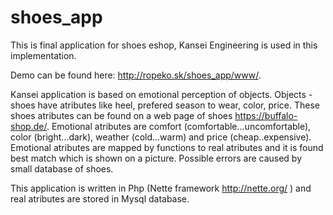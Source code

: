 shoes_app
=========

This is final application for shoes eshop, Kansei Engineering is used in this implementation. 

Demo can be found here: http://ropeko.sk/shoes_app/www/.

Kansei application is based on emotional perception of objects. Objects - shoes have atributes like heel, prefered season to wear, color, price. These shoes atributes can be found on a web page of shoes https://buffalo-shop.de/. Emotional atributes are comfort (comfortable...uncomfortable), color (bright...dark), weather (cold...warm) and price (cheap..expensive). Emotional atributes are mapped by functions to real atributes and it is found best match which is shown on a picture. Possible errors are caused by small database of shoes.

This application is written in Php (Nette framework http://nette.org/ ) and real atributes are stored in Mysql database.




